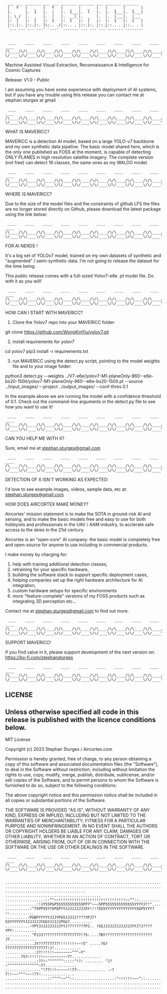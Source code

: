      
     ___ ___ _______ ___ ___ _______ _______ ___ _______ _______ 
     |   Y   |   _   |   Y   |   _   |   _   |   |   _   |   _   |
     |.      |.  1   |.  |   |.  1___|.  l   |.  |.  1___|.  1___|
     |. \_/  |.  _   |.  |   |.  __)_|.  _   |.  |.  |___|.  |___ 
     |:  |   |:  |   |:  1   |:  1   |:  |   |:  |:  1   |:  1   |
     |::.|:. |::.|:. |\:.. ./|::.. . |::.|:. |::.|::.. . |::.. . |
     `--- ---`--- ---' `---' `-------`--- ---`---`-------`--------  


     ____    ____    ____    ____    ____    ____    ____    ____    ____    ____   
    /\____/\/\____/\/\____/\/\____/\/\____/\/\____/\/\____/\/\____/\/\____/\/\___ 
    \/____\/\/____\/\/____\/\/____\/\/____\/\/____\/\/____\/\/____\/\/____\/\/___                                                                                
 

Machine Assisted Visual Extraction, Reconnaissance & Intelligence for Cosmic Captures

Release: V1.0 - Public 

I am assuming you have  some experience with deployment of AI systems, 
but if you have any trouble using this release you can contact me at 
stephan.sturges at gmail

     ____    ____    ____    ____    ____    ____    ____    ____    ____    ____   
    /\____/\/\____/\/\____/\/\____/\/\____/\/\____/\/\____/\/\____/\/\____/\/\___ 
    \/____\/\/____\/\/____\/\/____\/\/____\/\/____\/\/____\/\/____\/\/____\/\/___                                                                                



WHAT IS MAVERICC?

MAVERICC is a detection AI model, based on a large YOLO-v7 backbone and my own
synthetic data pipeline. The basic model shared here, which is the only 
one published as FOSS at the moment, is capable of detecting ONLY PLANES in 
high resolution satellite imagery. The complete version (not free) can detect
16 classes, the same ones as my WALDO model.


     ____    ____    ____    ____    ____    ____    ____    ____    ____    ____   
    /\____/\/\____/\/\____/\/\____/\/\____/\/\____/\/\____/\/\____/\/\____/\/\___ 
    \/____\/\/____\/\/____\/\/____\/\/____\/\/____\/\/____\/\/____\/\/____\/\/___


WHERE IS MAVERICC?

Due to the size of the model files and the constraints of github LFS the files
are no longer stored directly on Github, please download the latest package 
using the link below:



     ____    ____    ____    ____    ____    ____    ____    ____    ____    ____   
    /\____/\/\____/\/\____/\/\____/\/\____/\/\____/\/\____/\/\____/\/\____/\/\___ 
    \/____\/\/____\/\/____\/\/____\/\/____\/\/____\/\/____\/\/____\/\/____\/\/___                                                                                                                                                                

FOR AI NERDS !

It's a big set of YOLOv7 model, trained on my own datasets of synthetic and "augmented" / semi-synthetic data.
I'm not going to release the dataset for the time being.


This public release comes with a full-sized Yolov7-e6e .pt model file. Do with it as you will!


     ____    ____    ____    ____    ____    ____    ____    ____    ____    ____   
    /\____/\/\____/\/\____/\/\____/\/\____/\/\____/\/\____/\/\____/\/\____/\/\___ 
    \/____\/\/____\/\/____\/\/____\/\/____\/\/____\/\/____\/\/____\/\/____\/\/___                                                                                

HOW CAN I START WITH MAVERICC?  

1. Clone the Yolov7 repo into your MAVERICC folder:

git clone https://github.com/WongKinYiu/yolov7.git

2. install requirements for yolov7

cd yolov7
pip3 install -r requirements.txt

3. run MAVERICC using the detect.py script, pointing to the model weights file and to your image folder:

python3 detect.py --weights ../V7-e6e/yolov7-M1-planeOnly-960--e6e-bs20-150it/yolov7-M1-planeOnly-960--e6e-bs20-150it.pt --source ../input_images/ --project ../output_images/ --conf-thres 0.1

In the example above we are running the model with a confidence threshold of 0.1. Check out
the command-line arguments in the detect.py file to see how you want to use it!



     ____    ____    ____    ____    ____    ____    ____    ____    ____    ____   
    /\____/\/\____/\/\____/\/\____/\/\____/\/\____/\/\____/\/\____/\/\____/\/\___ 
    \/____\/\/____\/\/____\/\/____\/\/____\/\/____\/\/____\/\/____\/\/____\/\/___


CAN YOU HELP ME WITH X? 

Sure, email me at stephan.sturges@gmail.com


     ____    ____    ____    ____    ____    ____    ____    ____    ____    ____   
    /\____/\/\____/\/\____/\/\____/\/\____/\/\____/\/\____/\/\____/\/\____/\/\___ 
    \/____\/\/____\/\/____\/\/____\/\/____\/\/____\/\/____\/\/____\/\/____\/\/___


DETECTION OF X ISN'T WORKING AS EXPECTED:

I'd love to see example images, videos, sample data, etc at:
stephan.sturges@gmail.com


HOW DOES AIRCORTEX MAKE MONEY?

Aircortex' mission statement is to make the SOTA in ground-risk AI and sensing,
and to make the basic models free and easy to use for both hobbyists and 
professionals in the UAV / AAM industry, to acclerate safe access to the skies
in the 21st century.


Aircortex is an "open-core" AI company: the basic model is completely
free and open-source for anyone to use including in commercial products.

I make money by charging for: 
1. help with training additional detection classes, 
2. retraining for your specific hardware, 
3. building the software stack to support specific deployment cases, 
4. helping companies set up the right hardware architecture for AI integration,
5. custom hardware setups for specific environments
6. more "feature-complete" versions of my FOSS products such as integrating 3D perception
etc... 

Contact me at stephan.sturges@gmail.com to find out more.

     ____    ____    ____    ____    ____    ____    ____    ____    ____    ____   
    /\____/\/\____/\/\____/\/\____/\/\____/\/\____/\/\____/\/\____/\/\____/\/\___ 
    \/____\/\/____\/\/____\/\/____\/\/____\/\/____\/\/____\/\/____\/\/____\/\/___

SUPPORT MAVERICC!

If you find value in it, please support development of the next version on:
https://ko-fi.com/stephansturges

     ____    ____    ____    ____    ____    ____    ____    ____    ____    ____   
    /\____/\/\____/\/\____/\/\____/\/\____/\/\____/\/\____/\/\____/\/\____/\/\___ 
    \/____\/\/____\/\/____\/\/____\/\/____\/\/____\/\/____\/\/____\/\/____\/\/___


LICENSE
----------------------------------------------------------------------------

Unless otherwise specified all code in this release is published with the 
licence conditions below.
----------------------------------------------------------------------------


MIT License

Copyright (c) 2023 Stephan Sturges / Aircortex.com 

Permission is hereby granted, free of charge, to any person obtaining a copy
of this software and associated documentation files (the "Software"), to deal
in the Software without restriction, including without limitation the rights
to use, copy, modify, merge, publish, distribute, sublicense, and/or sell
copies of the Software, and to permit persons to whom the Software is
furnished to do so, subject to the following conditions:

The above copyright notice and this permission notice shall be included in all
copies or substantial portions of the Software.

THE SOFTWARE IS PROVIDED "AS IS", WITHOUT WARRANTY OF ANY KIND, EXPRESS OR
IMPLIED, INCLUDING BUT NOT LIMITED TO THE WARRANTIES OF MERCHANTABILITY,
FITNESS FOR A PARTICULAR PURPOSE AND NONINFRINGEMENT. IN NO EVENT SHALL THE
AUTHORS OR COPYRIGHT HOLDERS BE LIABLE FOR ANY CLAIM, DAMAGES OR OTHER
LIABILITY, WHETHER IN AN ACTION OF CONTRACT, TORT OR OTHERWISE, ARISING FROM,
OUT OF OR IN CONNECTION WITH THE SOFTWARE OR THE USE OR OTHER DEALINGS IN THE
SOFTWARE.


     ____    ____    ____    ____    ____    ____    ____    ____    ____    ____   
    /\____/\/\____/\/\____/\/\____/\/\____/\/\____/\/\____/\/\____/\/\____/\/\___ 
    \/____\/\/____\/\/____\/\/____\/\/____\/\/____\/\/____\/\/____\/\/____\/\/1___


    ................................................................................
    ................................................................................
    .................................... ...........................................
    ..................::^^~~!!!!!!!!!!!!!!!!!!!!!!!!!!!!!!~~^^::....................
    ..............:!JY55PGP555555555555PP7^~~~5PP5555555555555YYYYJ?!^..............
    ...........:^75PP55YY5PGPYYJJJJJJJJJ5Y!!!?555YYYYYYYYYYYYYY5GP5YYY?~:...........
    ..........:PGBPYYYYYJJJYPG5JJJJJ????YPJ7?55YYYYYYYJJJJJJJYGGYJJJJJPGG?..........
    ...........~YPYJJJJJJJJJJYYJ???????7PJ.. !G5JJJJJJJJJJJJJYYJ?J????YPY~..........
    ........... ^PJJJ?????????77777777!?5:....7BY?????????????????????JY............
    .............JY??7777777!!!!!!!!~~!5^ .....?G?7777777777777777777!J!............
    .............:J?!!!!!!~~~~~~~~^^^~Y^ .......757~!!!!!!~~~~~~~~~~~7?.............
    ..............:??!~^^^^^^^:::::^!?: ........ ^J?~^^^^^^^^^^^^^^~7?..............
    ................^!77!!!~~~~~!!77~............ .~?7!!~~~^^^~~~!77~...............
    ...................::^^^^~~^^::..................:^~!!!!!~~~^::.................
    ................................................................................
    ................................................................................
